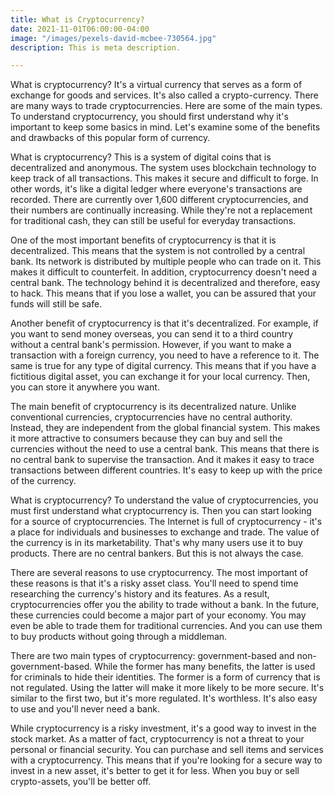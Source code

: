 ```yaml
---
title: What is Cryptocurrency?
date: 2021-11-01T06:00:00-04:00
image: "/images/pexels-david-mcbee-730564.jpg"
description: This is meta description.

---
```


What is cryptocurrency? It's a virtual currency that serves as a form of exchange for goods and services. It's also called a crypto-currency. There are many ways to trade cryptocurrencies. Here are some of the main types. To understand cryptocurrency, you should first understand why it's important to keep some basics in mind. Let's examine some of the benefits and drawbacks of this popular form of currency.

What is cryptocurrency? This is a system of digital coins that is decentralized and anonymous. The system uses blockchain technology to keep track of all transactions. This makes it secure and difficult to forge. In other words, it's like a digital ledger where everyone's transactions are recorded. There are currently over 1,600 different cryptocurrencies, and their numbers are continually increasing. While they're not a replacement for traditional cash, they can still be useful for everyday transactions.

One of the most important benefits of cryptocurrency is that it is decentralized. This means that the system is not controlled by a central bank. Its network is distributed by multiple people who can trade on it. This makes it difficult to counterfeit. In addition, cryptocurrency doesn't need a central bank. The technology behind it is decentralized and therefore, easy to hack. This means that if you lose a wallet, you can be assured that your funds will still be safe.

Another benefit of cryptocurrency is that it's decentralized. For example, if you want to send money overseas, you can send it to a third country without a central bank's permission. However, if you want to make a transaction with a foreign currency, you need to have a reference to it. The same is true for any type of digital currency. This means that if you have a fictitious digital asset, you can exchange it for your local currency. Then, you can store it anywhere you want.

The main benefit of cryptocurrency is its decentralized nature. Unlike conventional currencies, cryptocurrencies have no central authority. Instead, they are independent from the global financial system. This makes it more attractive to consumers because they can buy and sell the currencies without the need to use a central bank. This means that there is no central bank to supervise the transaction. And it makes it easy to trace transactions between different countries. It's easy to keep up with the price of the currency.

What is cryptocurrency? To understand the value of cryptocurrencies, you must first understand what cryptocurrency is. Then you can start looking for a source of cryptocurrencies. The Internet is full of cryptocurrency - it's a place for individuals and businesses to exchange and trade. The value of the currency is in its marketability. That's why many users use it to buy products. There are no central bankers. But this is not always the case.

There are several reasons to use cryptocurrency. The most important of these reasons is that it's a risky asset class. You'll need to spend time researching the currency's history and its features. As a result, cryptocurrencies offer you the ability to trade without a bank. In the future, these currencies could become a major part of your economy. You may even be able to trade them for traditional currencies. And you can use them to buy products without going through a middleman.

There are two main types of cryptocurrency: government-based and non-government-based. While the former has many benefits, the latter is used for criminals to hide their identities. The former is a form of currency that is not regulated. Using the latter will make it more likely to be more secure. It's similar to the first two, but it's more regulated. It's worthless. It's also easy to use and you'll never need a bank.

While cryptocurrency is a risky investment, it's a good way to invest in the stock market. As a matter of fact, cryptocurrency is not a threat to your personal or financial security. You can purchase and sell items and services with a cryptocurrency. This means that if you're looking for a secure way to invest in a new asset, it's better to get it for less. When you buy or sell crypto-assets, you'll be better off.